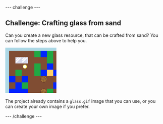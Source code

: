 \--- challenge \---

## Challenge: Crafting glass from sand

Can you create a new glass resource, that can be crafted from sand? You can follow the steps above to help you.

![screenshot](images/craft-glass.png)

The project already contains a `glass.gif` image that you can use, or you can create your own image if you prefer.

\--- /challenge \---